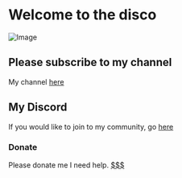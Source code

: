 # Welcome to the disco

![Image](https://i.imgur.com/Bh9GAqz.jpg)

## Please subscribe to my channel 
My channel [here](https://www.youtube.com/channel/UCJRGVS2h34dNVeunKcik8HQ)

## My Discord
If you would like to join to my community, go [here](https://discord.gg/TEDhJE8n)

### Donate
Please donate me I need help. [$$$](https://tipply.pl/u/wodzus)
